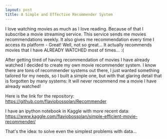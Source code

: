 ```yaml
---
layout: post
title: A Simple and Effective Recommender System
---
```

I love watching movies as much as I love reading. Because of that I subscribe a movie streaming service. 
This service sends me movies recommendations weekly. It also gives me recommendation every time I access its platform - Great! Well, not so great... 
It actually recommends movies that I have ALREADY WATCHED most of times... :( 

After getting tired of having recommendation of movies I have already watched I decided to create my own movie recommender system.
I know there are tons of recommender systems out there, I just wanted something tailored for my needs, so I built a simple one, but
with that glaring detail that is forgotten by many systems: It will never recommend me a movie I have already watched!

Here is the link for the repository: https://github.com/flaviobossolan/Recommender

I have an ipython notebook in Kaggle with more recent data: https://www.kaggle.com/flaviobossolan/simple-efficient-movie-recommender/

That's the idea: to solve even the simplest problems with data...
